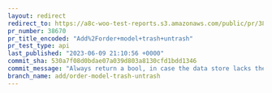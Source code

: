 ```yaml
---
layout: redirect
redirect_to: https://a8c-woo-test-reports.s3.amazonaws.com/public/pr/38670/api/index.html
pr_number: 38670
pr_title_encoded: "Add%2Forder+model+trash+untrash"
pr_test_type: api
last_published: "2023-06-09 21:10:56 +0000"
commit_sha: 530a7f08d0bdae07a039d803a8130cfd1bdd1346
commit_message: "Always return a bool, in case the data store lacks the `untrash_order…"
branch_name: add/order-model-trash-untrash
---
```


